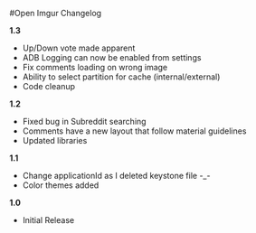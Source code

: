 #Open Imgur Changelog

<b>1.3</b>
- Up/Down vote made apparent
- ADB Logging can now be enabled from settings
- Fix comments loading on wrong image
- Ability to select partition for cache (internal/external)
- Code cleanup

<b>1.2</b>
- Fixed bug in Subreddit searching
- Comments have a new layout that follow material guidelines
- Updated libraries 

<b>1.1</b>
- Change applicationId as I deleted keystone file -_-
- Color themes added

<b>1.0</b>
- Initial Release
